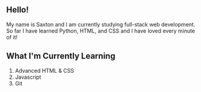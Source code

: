 ## Hello!
My name is Saxton and I am currently studying full-stack web development. So far I have learned Python, HTML, and CSS and I have loved
every minute of it!

## What I'm Currently Learning 

1. Advanced HTML & CSS
2. Javascript
3. Git

